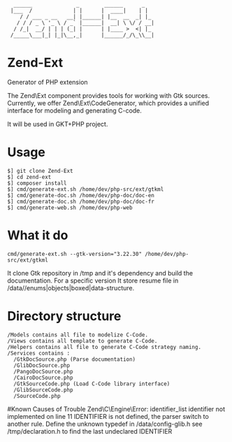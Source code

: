 ```
  ______              _        ______      _   
 |___  /             | |      |  ____|    | |  
    / / ___ _ __   __| |______| |__  __  _| |_ 
   / / / _ \ '_ \ / _` |______|  __| \ \/ / __|
  / /_|  __/ | | | (_| |      | |____ >  <| |_ 
 /_____\___|_| |_|\__,_|      |______/_/\_\\__|
```
# Zend-Ext
Generator of PHP extension

The Zend\Ext component provides tools for working with Gtk sources. Currently, we offer Zend\Ext\CodeGenerator, which provides a unified interface for modeling and generating C-code.

It will be used in GKT+PHP project.

# Usage
```
$] git clone Zend-Ext
$] cd zend-ext
$] composer install
$] cmd/generate-ext.sh /home/dev/php-src/ext/gtkml
$] cmd/generate-doc.sh /home/dev/php-doc/doc-en
$] cmd/generate-doc.sh /home/dev/php-doc/doc-fr
$] cmd/generate-web.sh /home/dev/php-web
```

# What it do
```
cmd/generate-ext.sh --gtk-version="3.22.30" /home/dev/php-src/ext/gtkml
```
It clone Gtk repository in <zend-ext>/tmp and it's dependency and build the documentation.
For a specific version
It store resume file in <zend-ext>/data/<version>/enums|objects|boxed|data-structure.

# Directory structure
```
/Models contains all file to modelize C-Code.
/Views contains all template to generate C-Code.
/Helpers contains all file to generate C-Code strategy naming.
/Services contains :
  /GtkDocSource.php (Parse documentation)
  /GlibDocSource.php
  /PangoDocSource.php
  /CairoDocSource.php
  /GtkSourceCode.php (Load C-Code library interface)
  /GlibSourceCode.php
  /SourceCode.php
```

#Known Causes of Trouble
Zend\C\Engine\Error: identifier_list identifier not implemented on line 11
IDENTIFIER is not defined, the parser switch to another rule. 
Define the unknown typedef in <root>/data/config-glib.h
see <root>/tmp/declaration.h to find the last undeclared IDENTIFIER 
